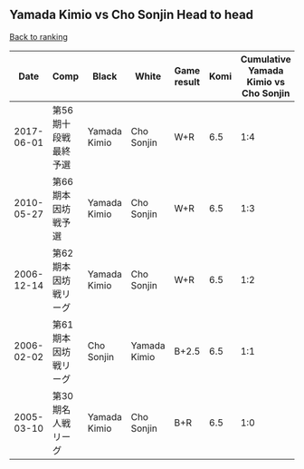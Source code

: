 ## Yamada Kimio vs Cho Sonjin Head to head

[Back to ranking](../../index.md)




| **Date** | **Comp** | **Black** | **White** | **Game result** | **Komi** | **Cumulative Yamada Kimio vs Cho Sonjin** | **Yamada Kimio streak** | **Cho Sonjin streak** | 
| --- | --- | --- | --- | --- | --- | --- | --- | --- |
| 2017-06-01 | 第56期十段戦　最終予選 | Yamada Kimio | Cho Sonjin | W+R | 6.5 | 1:4 | 0 | 4 | 
| 2010-05-27 | 第66期本因坊戦予選 | Yamada Kimio | Cho Sonjin | W+R | 6.5 | 1:3 | 0 | 3 | 
| 2006-12-14 | 第62期本因坊戦リーグ | Yamada Kimio | Cho Sonjin | W+R | 6.5 | 1:2 | 0 | 2 | 
| 2006-02-02 | 第61期本因坊戦リーグ | Cho Sonjin | Yamada Kimio | B+2.5 | 6.5 | 1:1 | 0 | 1 | 
| 2005-03-10 | 第30期名人戦リーグ | Yamada Kimio | Cho Sonjin | B+R | 6.5 | 1:0 | 1 | 0 |




